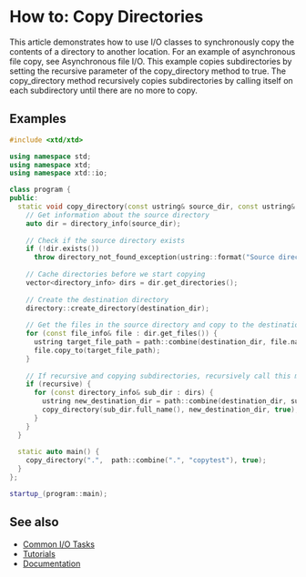 # How to: Copy Directories

This article demonstrates how to use I/O classes to synchronously copy the contents of a directory to another location.
For an example of asynchronous file copy, see Asynchronous file I/O.
This example copies subdirectories by setting the recursive parameter of the copy_directory method to true. The copy_directory method recursively copies subdirectories by calling itself on each subdirectory until there are no more to copy.

## Examples

```cpp
#include <xtd/xtd>

using namespace std;
using namespace xtd;
using namespace xtd::io;

class program {
public:
  static void copy_directory(const ustring& source_dir, const ustring& destination_dir, bool recursive) {
    // Get information about the source directory
    auto dir = directory_info(source_dir);
    
    // Check if the source directory exists
    if (!dir.exists())
      throw directory_not_found_exception(ustring::format("Source directory not found: {}", dir.full_name()));
    
    // Cache directories before we start copying
    vector<directory_info> dirs = dir.get_directories();
    
    // Create the destination directory
    directory::create_directory(destination_dir);
    
    // Get the files in the source directory and copy to the destination directory
    for (const file_info& file : dir.get_files()) {
      ustring target_file_path = path::combine(destination_dir, file.name());
      file.copy_to(target_file_path);
    }
    
    // If recursive and copying subdirectories, recursively call this method
    if (recursive) {
      for (const directory_info& sub_dir : dirs) {
        ustring new_destination_dir = path::combine(destination_dir, sub_dir.name());
        copy_directory(sub_dir.full_name(), new_destination_dir, true);
      }
    }
  }
  
  static auto main() {
    copy_directory(".",  path::combine(".", "copytest"), true);
  }
};

startup_(program::main);
```

## See also

* [Common I/O Tasks](/docs/documentation/Guides/xtd.core/Common%20I%3AO%20tasks)
* [Tutorials](/docs/documentation/Guides/Overview/Tutorials)
* [Documentation](/docs/documentation)

[//]: # (https://docs.microsoft.com/en-us/dotnet/standard/io/how-to-copy-directories)
